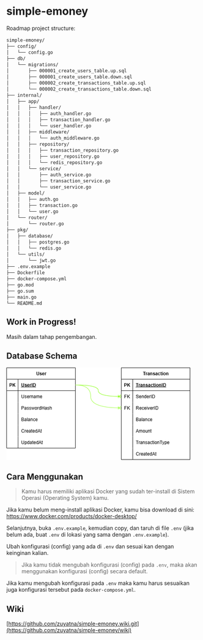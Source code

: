 # simple-emoney

Roadmap project structure:

```
simple-emoney/
├── config/
│   └── config.go
├── db/
│   └── migrations/
│       ├── 000001_create_users_table.up.sql
│       ├── 000001_create_users_table.down.sql
│       ├── 000002_create_transactions_table.up.sql
│       └── 000002_create_transactions_table.down.sql
├── internal/
│   ├── app/
│   │   ├── handler/
│   │   │   ├── auth_handler.go
│   │   │   ├── transaction_handler.go
│   │   │   └── user_handler.go
│   │   ├── middleware/
│   │   │   └── auth_middleware.go
│   │   ├── repository/
│   │   │   ├── transaction_repository.go
│   │   │   ├── user_repository.go
│   │   │   └── redis_repository.go
│   │   └── service/
│   │       ├── auth_service.go
│   │       ├── transaction_service.go
│   │       └── user_service.go
│   ├── model/
│   │   ├── auth.go
│   │   ├── transaction.go
│   │   └── user.go
│   └── router/
│       └── router.go
├── pkg/
│   ├── database/
│   │   ├── postgres.go
│   │   └── redis.go
│   └── utils/
│       └── jwt.go
├── .env.example
├── Dockerfile
├── docker-compose.yml
├── go.mod
├── go.sum
├── main.go
└── README.md
```

## Work in Progress!
Masih dalam tahap pengembangan.

## Database Schema
![Database schema](images/database-schema.png)

## Cara Menggunakan
> Kamu harus memiliki aplikasi Docker yang sudah ter-install di Sistem Operasi (Operating System) kamu.

Jika kamu belum meng-install aplikasi Docker, kamu bisa download di sini: https://www.docker.com/products/docker-desktop/

Selanjutnya, buka `.env.example`, kemudian copy, dan taruh di file `.env` (jika belum ada, buat `.env` di lokasi yang sama dengan `.env.example`).

Ubah konfigurasi (config) yang ada di `.env` dan sesuai kan dengan keinginan kalian.
> Jika kamu tidak mengubah konfigurasi (config) pada `.env`, maka akan menggunakan konfigurasi (config) secara default.

Jika kamu mengubah konfigurasi pada `.env` maka kamu harus sesuaikan juga konfigurasi tersebut pada `docker-compose.yml`.

## Wiki
[https://github.com/zuyatna/simple-emoney.wiki.git](https://github.com/zuyatna/simple-emoney/wiki)
